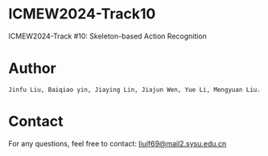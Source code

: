 # ICMEW2024-Track10
ICMEW2024-Track #10: Skeleton-based Action Recognition
# Author
```
Jinfu Liu, Baiqiao yin, Jiaying Lin, Jiajun Wen, Yue Li, Mengyuan Liu.
```
# Contact
For any questions, feel free to contact: liujf69@mail2.sysu.edu.cn
